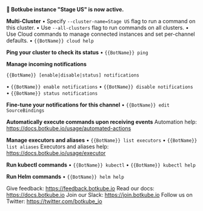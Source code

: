 **:rocket: Botkube instance "Stage US" is now active.**


**Multi-Cluster**
 • Specify `--cluster-name=Stage US` flag to run a command on this cluster.
 • Use `--all-clusters` flag to run commands on all clusters.
 • Use Cloud commands to manage connected instances and set per-channel defaults.
  • `{{BotName}} cloud help`

**Ping your cluster to check its status**
  • `{{BotName}} ping`

**Manage incoming notifications**
```
{{BotName}} [enable|disable|status] notifications
```
  • `{{BotName}} enable notifications`
  • `{{BotName}} disable notifications`
  • `{{BotName}} status notifications`

**Fine-tune your notifications for this channel**
  • `{{BotName}} edit SourceBindings`

**Automatically execute commands upon receiving events**
Automation help: https://docs.botkube.io/usage/automated-actions

**Manage executors and aliases**
  • `{{BotName}} list executors`
  • `{{BotName}} list aliases`
Executors and aliases help: https://docs.botkube.io/usage/executor

**Run kubectl commands**
  • `{{BotName}} kubectl`
  • `{{BotName}} kubectl help`

**Run Helm commands**
  • `{{BotName}} helm help`

Give feedback: https://feedback.botkube.io
Read our docs: https://docs.botkube.io
Join our Slack: https://join.botkube.io
Follow us on Twitter: https://twitter.com/botkube_io

